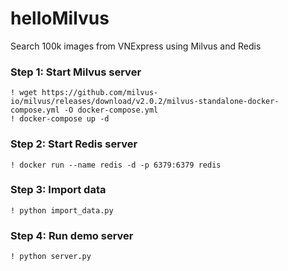 # helloMilvus
Search 100k images from VNExpress using Milvus and Redis

### Step 1: Start Milvus server
```
! wget https://github.com/milvus-io/milvus/releases/download/v2.0.2/milvus-standalone-docker-compose.yml -O docker-compose.yml
! docker-compose up -d
```

### Step 2: Start Redis server
```
! docker run --name redis -d -p 6379:6379 redis
```

### Step 3: Import data
```
! python import_data.py
```

### Step 4: Run demo server
```
! python server.py
```
